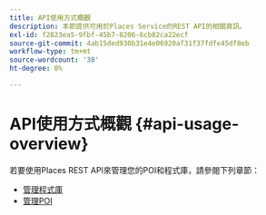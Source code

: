 ```yaml
---
title: API使用方式概觀
description: 本節提供可用於Places Service的REST API的相關資訊。
exl-id: f2823ea5-9fbf-45b7-8206-6cb82ca22ecf
source-git-commit: 4ab15ded930b31e4e06920af31f37fdfe45df8eb
workflow-type: tm+mt
source-wordcount: '38'
ht-degree: 0%

---
```


# API使用方式概觀 {#api-usage-overview}

若要使用Places REST API來管理您的POI和程式庫，請參閱下列章節：

* [管理程式庫](/help/web-service-api/api-usage/manage-libraries/manage-libraries.md)
* [管理POI](/help/web-service-api/api-usage/manage-pois/manage-pois.md)
